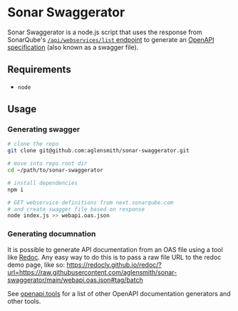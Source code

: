 # Sonar Swaggerator

Sonar Swaggerator is a node.js script that uses the response from SonarQube's [`/api/webservices/list` endpoint](https://next.sonarqube.com/sonarqube/web_api/api/webservices) to generate an [OpenAPI specification](https://www.openapis.org/) (also known as a swagger file).

## Requirements

* `node`

## Usage


### Generating swagger

```bash
# clone the repo
git clone git@github.com:aglensmith/sonar-swaggerator.git

# move into repo root dir
cd ~/path/to/sonar-swaggerator

# install dependencies
npm i

# GET webservice definitions from next.sonarqube.com
# and create swagger file based on response
node index.js >> webapi.oas.json
```

### Generating documnation

It is possible to generate API documentation from an OAS file using a tool like [Redoc](https://redocly.github.io/). Any easy way to do this is to pass a raw file URL to the redoc demo page, like so: https://redocly.github.io/redoc/?url=https://raw.githubusercontent.com/aglensmith/sonar-swaggerator/main/webapi.oas.json#tag/batch

See [openapi.tools](https://openapi.tools/#documentation) for a list of other OpenAPI documentation generators and other tools.
